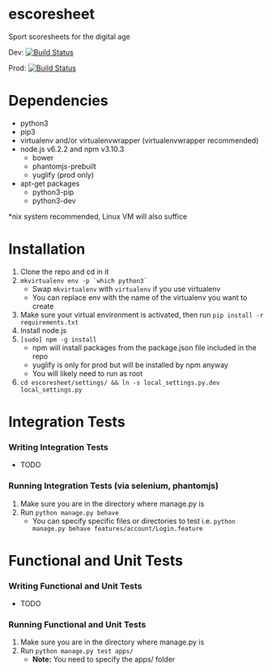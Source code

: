 # escoresheet
Sport scoresheets for the digital age

Dev: [![Build Status](https://travis-ci.com/hmgoalie35/escoresheet.svg?token=6sJZQMC4LpsRyFkHBeAL&branch=dev)](https://travis-ci.com/hmgoalie35/escoresheet)

Prod: [![Build Status](https://travis-ci.com/hmgoalie35/escoresheet.svg?token=6sJZQMC4LpsRyFkHBeAL&branch=master)](https://travis-ci.com/hmgoalie35/escoresheet)

# Dependencies

* python3
* pip3
* virtualenv and/or virtualenvwrapper (virtualenvwrapper recommended)
* node.js v6.2.2 and npm v3.10.3
    * bower
    * phantomjs-prebuilt
    * yuglify (prod only)
* apt-get packages
    * python3-pip
    * python3-dev

*nix system recommended, Linux VM will also suffice

# Installation

1. Clone the repo and cd in it
2. ```mkvirtualenv env -p `which python3` ```
    * Swap `mkvirtualenv` with `virtualenv` if you use virtualenv
    * You can replace env with the name of the virtualenv you want to create
3. Make sure your virtual environment is activated, then run `pip install -r requirements.txt`
4. Install node.js
5. `[sudo] npm -g install`
    * npm will install packages from the package.json file included in the repo
    * yuglify is only for prod but will be installed by npm anyway
    * You will likely need to run as root
6. `cd escoresheet/settings/ && ln -s local_settings.py.dev local_settings.py`

# Integration Tests

### Writing Integration Tests
  * TODO

### Running Integration Tests (via selenium, phantomjs)
1. Make sure you are in the directory where manage.py is
2. Run `python manage.py behave`
    * You can specify specific files or directories to test i.e. `python manage.py behave features/account/Login.feature`

# Functional and Unit Tests

### Writing Functional and Unit Tests
  * TODO

### Running Functional and Unit Tests
1. Make sure you are in the directory where manage.py is
2. Run `python manage.py test apps/`
    * **Note:** You need to specify the apps/ folder
